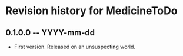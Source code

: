 # Revision history for MedicineToDo

## 0.1.0.0 -- YYYY-mm-dd

* First version. Released on an unsuspecting world.
